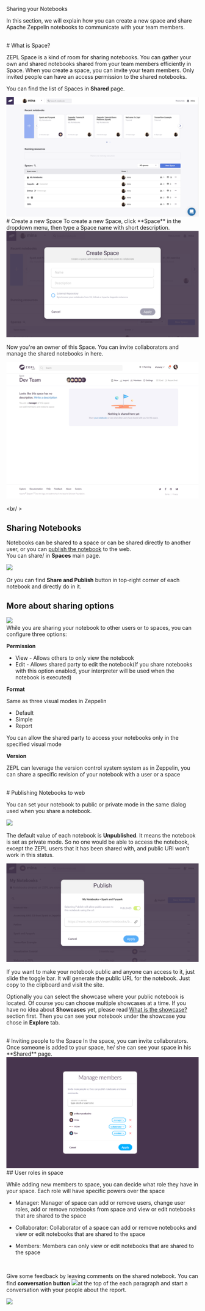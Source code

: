 <span class="header-font">Sharing your Notebooks</span>

In this section, we will explain how you can create a new space and share Apache Zeppelin notebooks to communicate with your team members.

<br/>
# What is Space?

ZEPL Space is a kind of room for sharing notebooks. 
You can gather your own and shared notebooks shared from your team members efficiently in Space.
When you create a space, you can invite your team members. Only invited people can have an access permission to the shared notebooks.

You can find the list of Spaces in **Shared** page.

<img src="../img/shared_main.png" class="image-box big-img"/>

<br/>
# Create a new Space
To create a new Space, click **Space** in the dropdown menu, then type a Space name with short description. 

<img src="../img/create_new_space.png" class="image-box big-img"/>

Now you're an owner of this Space. You can invite collaborators and manage the shared notebooks in here.

<img src="../img/after_add_space.png" class="image-box big-img"/>

<br/ >
## Sharing Notebooks
Notebooks can be shared to a space or can be shared directly to another
user, or you can [publish the notebook](exploring_notebook.md) to the web.
<br />
You can share/ in **Spaces** main page.

<img src="../img/card_share_menu.png" class="card-img" />

Or you can find **Share and Publish** button in top-right corner of each notebook and directly do in it.
<br />

## More about sharing options
<img src="../img/sharing_dialog.png" class="image-box big-img"/>

<br />
While you are sharing your notebook to other users or to spaces, you can
configure three options:

**Permission**

* View - Allows others to only view the notebook
* Edit - Allows shared party to edit the notebook(If you share notebooks
with this option enabled, your interpreter will be used when the
notebook is executed)

**Format**

Same as three visual modes in Zeppelin

* Default
* Simple
* Report

You can allow the shared party to access your notebooks only in the specified visual mode

**Version**

ZEPL can leverage the version control system system as in Zeppelin,
you can share a specific revision of your notebook with a user or a space

<br/>
# Publishing Notebooks to web

You can set your notebook to public or private mode in the same dialog used when you share a notebook.

<img src="../img/publish_dialog_initial.png" class="image-box big-img"/>

The default value of each notebook is **Unpublished**. It means the notebook is set as private mode.
So no one would be able to access the notebook, except the ZEPL users that it has been shared with, and public URI won't work in this status.

<img src="../img/publish_dialog.png" class="image-box big-img"/>

If you want to make your notebook public and anyone can access to it, just slide the toggle bar.
It will generate the public URL for the notebook. Just copy to the clipboard and visit the site.

Optionally you can select the showcase where your public notebook is located.
Of course you can choose multiple showcases at a time. If you have no idea about **Showcases** yet, please read [What is the showcase?](exploring_notebooks.md#what-is-the-showcase) section first. 
Then you can see your notebook under the showcase you chose in **Explore** tab. 


<br/>
# Inviting people to the Space
In the space, you can invite collaborators. Once someone is added to your space, he/ she can see your space in his **Shared** page.

<img src="../img/invite_people.png" class="image-box big-img"/>

<br/>
## User roles in space

While adding new members to space, you can decide what role they have in
your space. Each role will have specific powers over the space

* Manager: Manager of space can add or remove users, change user roles,
add or remove notebooks from space and view or edit notebooks that are
shared to the space

* Collaborator: Collaborator of a space can add or remove notebooks and
view or edit notebooks that are shared to the space

* Members: Members can only view or edit notebooks that are shared to
the space

<br/>

Give some feedback by leaving comments on the shared notebook.
You can find **conversation button** <img src="../img/conversation_button.png" class="button-img"/>at the top of the each paragraph and start a conversation with your people about the report.

<img src="../img/conversation.png" class="image-box big-img"/>
